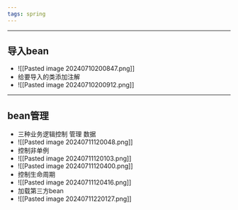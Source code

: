 ```yaml
---
tags: spring
---
```


---

## 导入bean

 - ![[Pasted image 20240710200847.png]]
 - 给要导入的类添加注解
 - ![[Pasted image 20240710200912.png]]

---

## bean管理

 - 三种业务逻辑控制 管理 数据
 - ![[Pasted image 20240711120048.png]]
 - 控制非单例
 - ![[Pasted image 20240711120103.png]]
 - ![[Pasted image 20240711120400.png]]
 - 控制生命周期
 - ![[Pasted image 20240711120416.png]]
 - 加载第三方bean
 - ![[Pasted image 20240711220127.png]]

